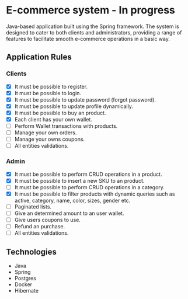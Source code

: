 # E-commerce system - In progress

Java-based application built using the Spring framework. The system is designed to cater to both clients and administrators, providing a range of features to facilitate smooth e-commerce operations in a basic way.

## Application Rules

### Clients

- [x] It must be possible to register.
- [x] It must be possible to login.
- [x] It must be possible to update password (forgot password).
- [x] It must be possible to update profile dynamically.
- [x] It must be possible to buy an product.
- [x] Each client has your own wallet.
- [ ] Perform Wallet transactions with products.
- [ ] Manage your own orders.
- [ ] Manage your owns coupons.
- [ ] All entities validations.

### Admin

- [x] It must be possible to perform CRUD operations in a product.
- [x] It must be possible to insert a new SKU to an product.
- [ ] It must be possible to perform CRUD operations in a category.
- [x] It must be possible to filter products with dynamic queries such as active, category, name, color, sizes, gender etc.
- [ ] Paginated lists.
- [ ] Give an determined amount to an user wallet.
- [ ] Give users coupons to use.
- [ ] Refund an purchase.
- [ ] All entities validations.

## Technologies

- Java
- Spring
- Postgres
- Docker
- Hibernate
